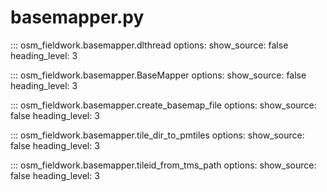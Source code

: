 # basemapper.py

::: osm_fieldwork.basemapper.dlthread
options:
show_source: false
heading_level: 3

::: osm_fieldwork.basemapper.BaseMapper
options:
show_source: false
heading_level: 3

::: osm_fieldwork.basemapper.create_basemap_file
options:
show_source: false
heading_level: 3

::: osm_fieldwork.basemapper.tile_dir_to_pmtiles
options:
show_source: false
heading_level: 3

::: osm_fieldwork.basemapper.tileid_from_tms_path
options:
show_source: false
heading_level: 3
